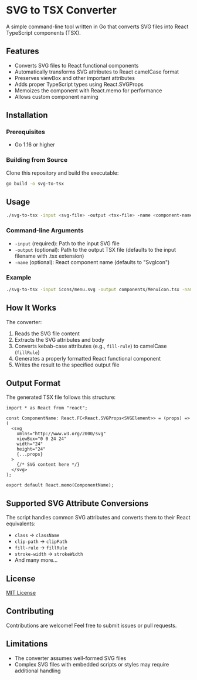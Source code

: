 # SVG to TSX Converter

A simple command-line tool written in Go that converts SVG files into React TypeScript components (TSX).

## Features

- Converts SVG files to React functional components
- Automatically transforms SVG attributes to React camelCase format
- Preserves viewBox and other important attributes
- Adds proper TypeScript types using React.SVGProps
- Memoizes the component with React.memo for performance
- Allows custom component naming

## Installation

### Prerequisites

- Go 1.16 or higher

### Building from Source

Clone this repository and build the executable:

```bash
go build -o svg-to-tsx
```

## Usage

```bash
./svg-to-tsx -input <svg-file> -output <tsx-file> -name <component-name>
```

### Command-line Arguments

- `-input` (required): Path to the input SVG file
- `-output` (optional): Path to the output TSX file (defaults to the input filename with .tsx extension)
- `-name` (optional): React component name (defaults to "SvgIcon")

### Example

```bash
./svg-to-tsx -input icons/menu.svg -output components/MenuIcon.tsx -name MenuIcon
```

## How It Works

The converter:

1. Reads the SVG file content
2. Extracts the SVG attributes and body
3. Converts kebab-case attributes (e.g., `fill-rule`) to camelCase (`fillRule`)
4. Generates a properly formatted React functional component
5. Writes the result to the specified output file

## Output Format

The generated TSX file follows this structure:

```tsx
import * as React from "react";

const ComponentName: React.FC<React.SVGProps<SVGElement>> = (props) => (
  <svg
    xmlns="http://www.w3.org/2000/svg"
    viewBox="0 0 24 24"
    width="24"
    height="24"
    {...props}
  >
    {/* SVG content here */}
  </svg>
);

export default React.memo(ComponentName);
```

## Supported SVG Attribute Conversions

The script handles common SVG attributes and converts them to their React equivalents:

- `class` → `className`
- `clip-path` → `clipPath`
- `fill-rule` → `fillRule`
- `stroke-width` → `strokeWidth`
- And many more...

## License

[MIT License](LICENSE)

## Contributing

Contributions are welcome! Feel free to submit issues or pull requests.

## Limitations

- The converter assumes well-formed SVG files
- Complex SVG files with embedded scripts or styles may require additional handling
